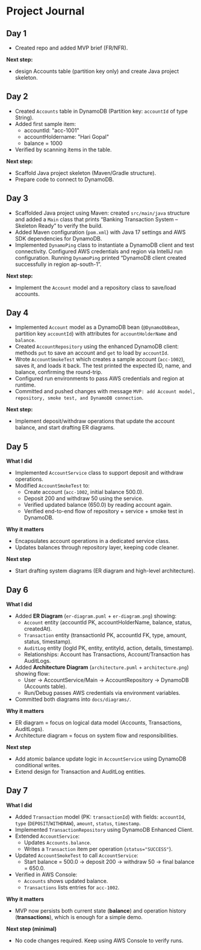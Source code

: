# Project Journal

## Day 1
- Created repo and added MVP brief (FR/NFR).

**Next step:**
- design Accounts table (partition key only) and create Java project skeleton.

## Day 2
- Created `Accounts` table in DynamoDB (Partition key: `accountId` of type String).
- Added first sample item:
	- accountId: "acc-1001"
	- accountHoldername: "Hari Gopal"
	- balance = 1000
- Verified by scanning items in the table.

**Next step:**
- Scaffold Java project skeleton (Maven/Gradle structure).
- Prepare code to connect to DynamoDB.

## Day 3
- Scaffolded Java project using Maven: created `src/main/java` structure and added a `Main` class that prints “Banking Transaction System – Skeleton Ready” to verify the build.
- Added Maven configuration (`pom.xml`) with Java 17 settings and AWS SDK dependencies for DynamoDB.
- Implemented `DynamoPing` class to instantiate a DynamoDB client and test connectivity. Configured AWS credentials and region via IntelliJ run configuration. Running `DynamoPing` printed “DynamoDB client created successfully in region ap-south-1”.

**Next step:**
- Implement the `Account` model and a repository class to save/load accounts.

## Day 4
- Implemented `Account` model as a DynamoDB bean (`@DynamoDbBean`, partition key `accountId`) with attributes for `accountHolderName` and `balance`.
- Created `AccountRepository` using the enhanced DynamoDB client: methods `put` to save an account and `get` to load by `accountId`.
- Wrote `AccountSmokeTest` which creates a sample account (`acc-1002`), saves it, and loads it back. The test printed the expected ID, name, and balance, confirming the round-trip.
- Configured run environments to pass AWS credentials and region at runtime.
- Committed and pushed changes with message `MVP: add Account model, repository, smoke test, and DynamoDB connection`.

**Next step:**
- Implement deposit/withdraw operations that update the account balance, and start drafting ER diagrams.

## Day 5
**What I did**
- Implemented `AccountService` class to support deposit and withdraw operations.
- Modified `AccountSmokeTest` to:
  - Create account (`acc-1002`, initial balance 500.0).
  - Deposit 200 and withdraw 50 using the service.
  - Verified updated balance (650.0) by reading account again.
  - Verified end-to-end flow of repository + service + smoke test in DynamoDB.

**Why it matters**
- Encapsulates account operations in a dedicated service class.
- Updates balances through repository layer, keeping code cleaner.

**Next step**
- Start drafting system diagrams (ER diagram and high-level architecture).

## Day 6
**What I did**
- Added **ER Diagram** (`er-diagram.puml` + `er-diagram.png`) showing:
  - `Account` entity (accountId PK, accountHolderName, balance, status, createdAt).
  - `Transaction` entity (transactionId PK, accountId FK, type, amount, status, timestamp).
  - `AuditLog` entity (logId PK, entity, entityId, action, details, timestamp).
  - Relationships: Account has Transactions, Account/Transaction has AuditLogs.
- Added **Architecture Diagram** (`architecture.puml` + `architecture.png`) showing flow:
  - User → AccountService/Main → AccountRepository → DynamoDB (Accounts table).
  - Run/Debug passes AWS credentials via environment variables.
- Committed both diagrams into `docs/diagrams/`.

**Why it matters**
- ER diagram = focus on logical data model (Accounts, Transactions, AuditLogs).
- Architecture diagram = focus on system flow and responsibilities.

**Next step**
- Add atomic balance update logic in `AccountService` using DynamoDB conditional writes.
- Extend design for Transaction and AuditLog entities.

## Day 7
**What I did**
- Added `Transaction` model (PK: `transactionId`) with fields: `accountId`, `type` (`DEPOSIT`/`WITHDRAW`), `amount`, `status`, `timestamp`.
- Implemented `TransactionRepository` using DynamoDB Enhanced Client.
- Extended `AccountService`:
  - Updates `Accounts.balance`.
  - Writes a `Transaction` item per operation (`status="SUCCESS"`).
- Updated `AccountSmokeTest` to call `AccountService`:
  - Start balance = 500.0 → deposit 200 → withdraw 50 → final balance = 650.0.
- Verified in AWS Console:
  - `Accounts` shows updated balance.
  - `Transactions` lists entries for `acc-1002`.

**Why it matters**
- MVP now persists both current state (**balance**) and operation history (**transactions**), which is enough for a simple demo.

**Next step (minimal)**
- No code changes required. Keep using AWS Console to verify runs.